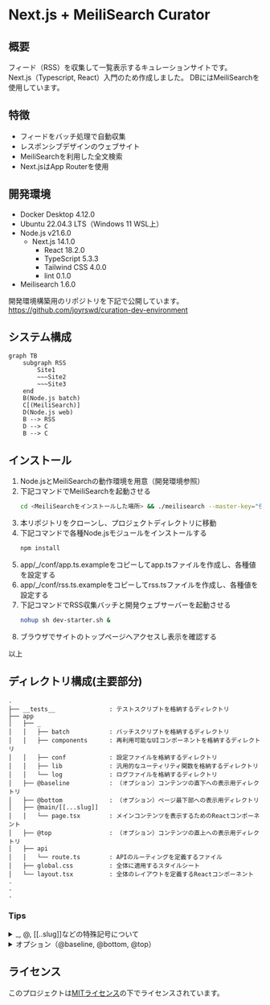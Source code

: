 # Next.js + MeiliSearch Curator

## 概要

フィード（RSS）を収集して一覧表示するキュレーションサイトです。  
Next.js（Typescript, React）入門のため作成しました。
DBにはMeiliSearchを使用しています。

## 特徴

- フィードをバッチ処理で自動収集
- レスポンシブデザインのウェブサイト
- MeiliSearchを利用した全文検索
- Next.jsはApp Routerを使用

## 開発環境
- Docker Desktop 4.12.0
- Ubuntu 22.04.3 LTS（Windows 11 WSL上）
- Node.js v21.6.0
    - Next.js 14.1.0
        - React 18.2.0
        - TypeScript 5.3.3
        - Tailwind CSS 4.0.0
        - lint 0.1.0
- Meilisearch 1.6.0

開発環境構築用のリポジトリを下記で公開しています。  
https://github.com/joyrswd/curation-dev-environment


## システム構成  

```mermaid
graph TB
    subgraph RSS
        Site1
        ~~~Site2
        ~~~Site3
    end
    B(Node.js batch)
    C[(MeiliSearch)]
    D(Node.js web)
    B --> RSS
    D --> C
    B --> C
```
## インストール

1. Node.jsとMeiliSearchの動作環境を用意（開発環境参照）
2. 下記コマンドでMeiliSearchを起動させる
    ```bash
    cd <MeiliSearchをインストールした場所> && ./meilisearch --master-key="任意の文字列（UTF8で16バイト以上）"
    ```
3. 本リポジトリをクローンし、プロジェクトディレクトリに移動
4. 下記コマンドで各種Node.jsモジュールをインストールする  
    ```bash
    npm install
    ```
5. app/_/conf/app.ts.exampleをコピーしてapp.tsファイルを作成し、各種値を設定する
6. app/_/conf/rss.ts.exampleをコピーしてrss.tsファイルを作成し、各種値を設定する
7. 下記コマンドでRSS収集バッチと開発ウェブサーバーを起動させる
    ```bash
    nohup sh dev-starter.sh &
    ```
8. ブラウザでサイトのトップページへアクセスし表示を確認する  

以上

## ディレクトリ構成(主要部分)
```
.
├── __tests__               : テストスクリプトを格納するディレクトリ
├── app
│   ├── _
│   │   ├── batch           : バッチスクリプトを格納するディレクトリ
│   │   ├── components      : 再利用可能なUIコンポーネントを格納するディレクトリ
│   │   ├── conf            : 設定ファイルを格納するディレクトリ
│   │   ├── lib             : 汎用的なユーティリティ関数を格納するディレクトリ
│   │   └── log             : ログファイルを格納するディレクトリ
│   ├── @baseline           : （オプション）コンテンツの直下への表示用ディレクトリ
│   ├── @bottom             : （オプション）ページ最下部への表示用ディレクトリ
│   ├── @main/[[...slug]]
│   │   └── page.tsx        : メインコンテンツを表示するためのReactコンポーネント
│   ├── @top                : （オプション）コンテンツの直上への表示用ディレクトリ
│   ├── api
│   │   └── route.ts        : APIのルーティングを定義するファイル
│   ├── global.css          : 全体に適用するスタイルシート
│   └── layout.tsx          : 全体のレイアウトを定義するReactコンポーネント
.
.
.
```
### Tips
<details>
<summary>_, @, [[..slug]]などの特殊記号について</summary>  

- **_（アンダーバー）：プライベートフォルダ** -- 先頭に_を付けるととなり、配下のファイルはすべてルートの対象外となります。  
https://nextjs.org/docs/app/building-your-application/routing/colocation#private-folders
- **@ ：パラレルルート** -- 当該ディレクトリ名はURLパスの対象外となります。また直上のlayout.tsxからその配下のpage.tsxの内容を呼び出す事ができます。  
https://nextjs.org/docs/app/building-your-application/routing/parallel-routes
- **[[...slug]]：ダイナミックルート** -- []で囲むとURLパスの当該部分が変数のような扱いとなり、配下のpage.tsxでその値を受け取ることができます。  
https://nextjs.org/docs/app/building-your-application/routing/dynamic-routes
</details>

<details>
<summary>オプション（@baseline, @bottom, @top）</summary>  

    オプションのディレクトリには空白を表示させるファイルが配置してあり、
    そのファイル以外はgit管理外となるようにしています。  

    本番環境など特定の環境で表示したいコンテンツ（広告など）がある場合、
    page.tsxファイル(git管理外)を設置するとその環境で表示されるようになります。  

    またpage.tsx内でimport "./xxx.css"のようにスタイルシートを呼ぶことで、
    スタイルの上書きを行うことも可能です。
</details>

## ライセンス

このプロジェクトは[MITライセンス](LICENSE)の下でライセンスされています。


